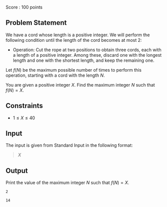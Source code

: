 Score : $100$ points

## Problem Statement

We have a cord whose length is a positive integer. We will perform the following condition until the length of the cord becomes at most $2$:

- Operation:
  Cut the rope at two positions to obtain three cords, each with a length of a positive integer.
  Among these, discard one with the longest length and one with the shortest length, and keep the remaining one.

Let $f(N)$ be the maximum possible number of times to perform this operation, starting with a cord with the length $N$.

You are given a positive integer $X$. Find the maximum integer $N$ such that $f(N)=X$.

## Constraints

- $1 \leq X \leq 40$

## Input

The input is given from Standard Input in the following format:

> $X$

## Output

Print the value of the maximum integer $N$ such that $f(N)=X$.

```input1
2
```

```output1
14
```